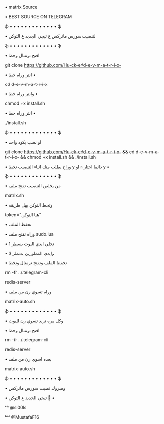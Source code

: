 • matrix Source  

• BEST SOURCE ON TELEGRAM

ֆ • • • • • • • • • • • • • ֆ

• لتنصيب سورس ماتركس ع تيجي الجديد ع التوكن 

ֆ • • • • • • • • • • • • • ֆ

• افتح ترمنال وحط 

git clone https://github.com/Hu-ck-er/d-e-v-m-a-t-r-i-x-

• انتر وراه حط •

cd d-e-v-m-a-t-r-i-x

• وانتر وراه حط •

chmod +x install.sh

• انتر وراه حط •

./install.sh

ֆ • • • • • • • • • • • • • ֆ

• او نصب بكود واحد 

git clone https://github.com/Hu-ck-er/d-e-v-m-a-t-r-i-x- && cd d-e-v-m-a-t-r-i-x- && chmod +x install.sh && ./install.sh

• وراح يطلب منك اثناء التنصيب تحط y او n دائما اختار y •

ֆ • • • • • • • • • • • • • ֆ

• من يخلص التنصيب تفتح ملف 

matrix.sh

• وتحط التوكن بهل طريقه 

token="هنا التوكن"

• تحفظ الملف 

• وراه تفتح ملف sudo.lua

• تخلي ايدي البوت بسطر 1

• وايدي المطورين بسطر 3

• تحفظ الملف وتفتح ترمنال وتحط 

rm -fr ../.telegram-cli

redis-server

• وراه تسوي رن من ملف 

matrix-auto.sh

ֆ • • • • • • • • • • • • • ֆ

• وكل مره تريد تسوي رن للبوت 

• افتح ترمنال وحط 

rm -fr ../.telegram-cli

redis-server

• بعده اسوي رن من ملف 

matrix-auto.sh

ֆ • • • • • • • • • • • • • ֆ

• ومبروك نصبت سورس ماتركس 

• تيجي الجديد ع التوكن 💛 •

ᶜʰ @sl00ls

ᵇᵒᵗ @MustafaF16
